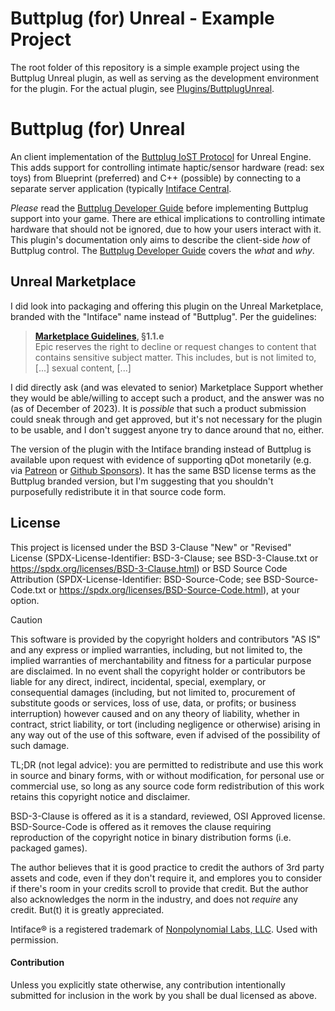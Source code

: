 # Buttplug (for) Unreal - Example Project

The root folder of this repository is a simple example project using the
Buttplug Unreal plugin, as well as serving as the development environment
for the plugin. For the actual plugin, see [Plugins/ButtplugUnreal](Plugins/ButtplugUnreal).

# Buttplug (for) Unreal

An client implementation of the [Buttplug IoST Protocol][Buttplug] for Unreal
Engine. This adds support for controlling intimate haptic/sensor hardware
(read: sex toys) from Blueprint (preferred) and C++ (possible) by connecting
to a separate server application (typically [Intiface Central].

[Buttplug]: https://buttplug.io/
[Intiface Central]: https://intiface.com/central/

*Please* read the [Buttplug Developer Guide] before implementing Buttplug
support into your game. There are ethical implications to controlling intimate
hardware that should not be ignored, due to how your users interact with it.
This plugin's documentation only aims to describe the client-side *how* of
Buttplug control. The [Buttplug Developer Guide] covers the *what* and *why*.

[Buttplug Developer Guide]: https://buttplug-developer-guide.docs.buttplug.io/docs/dev-guide

## Unreal Marketplace

I did look into packaging and offering this plugin on the Unreal Marketplace,
branded with the "Intiface" name instead of "Buttplug". Per the guidelines:

> **[Marketplace Guidelines], §1.1.e**  
> Epic reserves the right to decline or request changes to content that
> contains sensitive subject matter. This includes, but is not limited to,
> \[...\] sexual content, \[...\]

[Marketplace Guidelines]: https://www.unrealengine.com/en-US/marketplace-guidelines

I did directly ask (and was elevated to senior) Marketplace Support whether
they would be able/willing to accept such a product, and the answer was no
(as of December of 2023). It is *possible* that such a product submission
could sneak through and get approved, but it's not necessary for the plugin
to be usable, and I don't suggest anyone try to dance around that no, either.

The version of the plugin with the Intiface branding instead of Buttplug is
available upon request with evidence of supporting qDot monetarily (e.g. via
[Patreon][qDot#patreon] or [Github Sponsors][qDot#sponsor]). It has the same
BSD license terms as the Buttplug branded version, but I'm suggesting that you
shouldn't purposefully redistribute it in that source code form.

[qDot#patreon]: https://www.patreon.com/qdot
[qDot#sponsor]: https://github.com/sponsors/qdot

## License

This project is licensed under the BSD 3-Clause "New" or "Revised" License
(SPDX-License-Identifier: BSD-3-Clause; see BSD-3-Clause.txt or
https://spdx.org/licenses/BSD-3-Clause.html) or BSD Source Code Attribution
(SPDX-License-Identifier: BSD-Source-Code; see BSD-Source-Code.txt or
https://spdx.org/licenses/BSD-Source-Code.html), at your option.

> [!CAUTION]
This software is provided by the copyright holders and contributors "AS IS"
and any express or implied warranties, including, but not limited to, the
implied warranties of merchantability and fitness for a particular purpose are
disclaimed. In no event shall the copyright holder or contributors be liable
for any direct, indirect, incidental, special, exemplary, or consequential
damages (including, but not limited to, procurement of substitute goods or
services, loss of use, data, or profits; or business interruption) however
caused and on any theory of liability, whether in contract, strict liability,
or tort (including negligence or otherwise) arising in any way out of the use
of this software, even if advised of the possibility of such damage.

TL;DR (not legal advice): you are permitted to redistribute and use this work
in source and binary forms, with or without modification, for personal use or
commercial use, so long as any source code form redistribution of this work
retains this copyright notice and disclaimer.

BSD-3-Clause is offered as it is a standard, reviewed, OSI Approved license.
BSD-Source-Code is offered as it removes the clause requiring reproduction of
the copyright notice in binary distribution forms (i.e. packaged games).

The author believes that it is good practice to credit the authors of 3rd party
assets and code, even if they don't require it, and emplores you to consider if
there's room in your credits scroll to provide that credit. But the author also
acknowledges the norm in the industry, and does not *require* any credit. But(t)
it is greatly appreciated.

Intiface® is a registered trademark of [Nonpolynomial Labs, LLC][Nonpolynomial].
Used with permission.

[Nonpolynomial]: https://nonpolynomial.com/

#### Contribution

Unless you explicitly state otherwise, any contribution intentionally submitted
for inclusion in the work by you shall be dual licensed as above.
